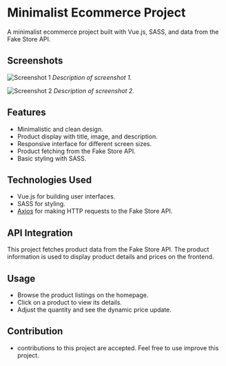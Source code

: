 # Minimalist Ecommerce Project

A minimalist ecommerce project built with Vue.js, SASS, and data from the Fake Store API.

## Screenshots

![Screenshot 1](screenshots/screenshot1.png)
*Description of screenshot 1.*

![Screenshot 2](screenshots/screenshot2.png)
*Description of screenshot 2.*

## Features

- Minimalistic and clean design.
- Product display with title, image, and description.
- Responsive interface for different screen sizes.
- Product fetching from the Fake Store API.
- Basic styling with SASS.

## Technologies Used

- Vue.js for building user interfaces.
- SASS for styling.
- [Axios](https://axios-http.com/) for making HTTP requests to the Fake Store API.

## API Integration
This project fetches product data from the Fake Store API. The product information is used to display product details and prices on the frontend.

## Usage
- Browse the product listings on the homepage.
- Click on a product to view its details.
- Adjust the quantity and see the dynamic price update.

## Contribution
- contributions to this project are accepted. Feel free to use improve this project.
